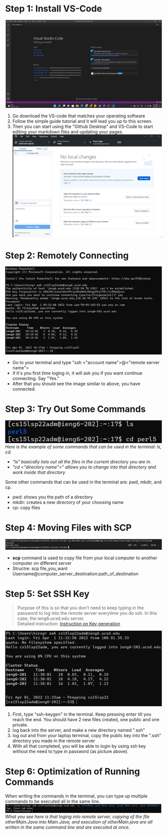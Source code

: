 # Step 1: Install VS-Code   
![Image](VS-code.png)     
1. Go download the VS-code that matches your operating software
2. Follow the simple guide tutorial and it will lead you up to this screen.   
3. Then you can start using the "Github Desktop" and VS-Code to start editing your markdown files and updating your pages.
![Image](github-desktop.png)        

# Step 2: Remotely Connecting     
![Image](remote-connecting.png)    

* Go to your terminal and type "ssh <"account name">@<"remote server name">
* if it's you first time loging in, it will ask you if you want continue connecting. Say "Yes."
* After that you should see the image similar to above, you have connected.

# Step 3: Try Out Some Commands     
![Image](running-some-command.png)
*Here is the example of some commands that can be used in the terminal: ls, cd.*
* *"ls" basically lists out all the files in the current directory you are in.*
* *"cd <"directory name">" allows you to change into that directory and work inside that directory*       

Some other commands that can be used in the terminal are: pwd, mkdir, and cp. 
* pwd: shows you the path of a directory 
* mkdir: creates a new directory of your choosing name 
* cp: copy files 

# Step 4: Moving Files with SCP
![Image](scp.png)       
* **scp** command is used to copy file from your local computer to another computer on different server 
* Structre: scp file_you_want Username@computer_server_destination:path_of_destination

# Step 5: Set SSH Key
> Purpose of this is so that you don't need to keep typing in the password to log into the remote server everytime you do ssh. In this case, the ieng6.ucsd.edu server.   
> Detailed instruction: [Instruction on Key generation](https://docs.google.com/document/d/1AO6RDoJnaWxMui-UFjEa_2bbQ4qcANpbIpPuV-awsOg/edit)


![Image](SSH-key.png)
1. First, type "ssh-keygen" in the terminal. Keep pressing enter till you reach the end. You should have 2 new files created, one public and one private. 
2. log back into the server, and make a new directory named ".ssh"
3. log out and from your laptop terminal, copy the public key into the ".ssh" directory you made in the remote server
4. With all that completed, you will be able to login by using ssh key without the need to type in password (as picture above).

# Step 6: Optimization of Running Commands
When writing the commands in the terminal, you can type up multiple commands to be executed all in the same line.
![Image](optimizing-easy.png)
*What you see here is that loging into remote server, copying of the file otherMain.Java into Main.Java, and execution of otherMain.java are all written in the same command line and are executed at once.*



